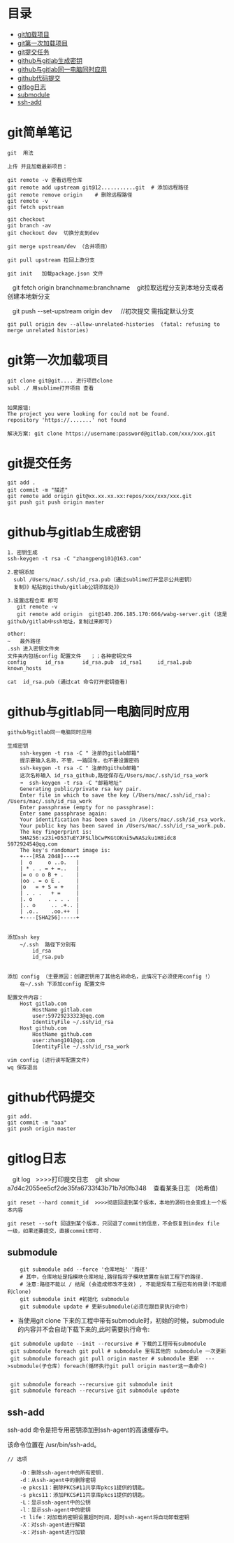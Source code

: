 # 目录

- [git加载项目](#git加载项目)  
- [git第一次加载项目](#git第一次加载项目)  
- [git提交任务](#git提交任务)  
- [github与gitlab生成密钥](#github与gitlab生成密钥)  
- [github与gitlab同一电脑同时应用](#github与gitlab同一电脑同时应用)  
- [github代码提交](#github代码提交)  
- [gitlog日志](#gitlog日志)  
- [submodule](#submodule)  
- [ssh-add](#ssh-add)  

# git简单笔记

    git  用法

    上传 并且加载最新项目：

    git remote -v 查看远程仓库
    git remote add upstream git@12...........git  # 添加远程路径
    git remote remove origin    # 删除远程路径
    git remote -v
    git fetch upstream

    git checkout 
    git branch -av
    git checkout dev  切换分支到dev
    
    git merge upstream/dev （合并项目）

    git pull upstream 拉回上游分支

    git init   加载package.json 文件
    
    git fetch origin branchname:branchname    git拉取远程分支到本地分支或者创建本地新分支
    
    git push --set-upstream origin dev     //初次提交 需指定默认分支

    git pull origin dev --allow-unrelated-histories  (fatal: refusing to merge unrelated histories)
    
# git第一次加载项目

    git clone git@git.... 进行项目clone 
    subl ./ 用sublime打开项目 查看


    如果报错:
    The project you were looking for could not be found.
    repository 'https://.......' not found

    解决方案: git clone https://username:password@gitlab.com/xxx/xxx.git

# git提交任务

    git add . 
    git commit -m "描述"
    git remote add origin git@xx.xx.xx.xx:repos/xxx/xxx/xxx.git
    git push git push origin master

# github与gitlab生成密钥

    1. 密钥生成
    ssh-keygen -t rsa -C "zhangpeng101@163.com"
       
    2.密钥添加 
      subl /Users/mac/.ssh/id_rsa.pub（通过sublime打开显示公共密钥） 
      复制》》粘贴到github/gitlab公钥添加处》》
      
    3.设置远程仓库 即可
       git remote -v
       git remote add origin  git@140.206.185.170:666/wabg-server.git (这是github/gitlab中ssh地址，复制过来即可)

    other:
    ~   最外路径
    .ssh 进入密钥文件夹
    文件夹内包括config 配置文件   ；；各种密钥文件
    config      id_rsa      id_rsa.pub  id_rsa1     id_rsa1.pub known_hosts

    cat  id_rsa.pub (通过cat 命令打开密钥查看)




# github与gitlab同一电脑同时应用

    github与gitlab同一电脑同时应用

    生成密钥
        ssh-keygen -t rsa -C " 注册的gitlab邮箱"
        提示要输入名称，不管，一路回车，也不要设置密码
        ssh-keygen -t rsa -C " 注册的github邮箱"
        这次名称输入 id_rsa_github,路径保存在/Users/mac/.ssh/id_rsa_work
        ➜  ssh-keygen -t rsa -C "邮箱地址"
        Generating public/private rsa key pair.
        Enter file in which to save the key (/Users/mac/.ssh/id_rsa): /Users/mac/.ssh/id_rsa_work
        Enter passphrase (empty for no passphrase):
        Enter same passphrase again:
        Your identification has been saved in /Users/mac/.ssh/id_rsa_work.
        Your public key has been saved in /Users/mac/.ssh/id_rsa_work.pub.
        The key fingerprint is:
        SHA256:x23i+D537uEYJFSLlbCwPKGtOKni5wNASzku1H8idc8 597292454@qq.com
        The key's randomart image is:
        +---[RSA 2048]----+
        |  o     o ..o.   |
        | * . . = + =..   |
        |= o o o B + .    |
        |oo . = o E .     |
        |o   = + S = +    |
        | . . .   + =     |
        |. o     . . . .  |
        |.. o     .. .+.. |
        | .o..    .oo.++  |
        +----[SHA256]-----+


    添加ssh key 
        ~/.ssh  路径下分别有
            id_rsa
            id_rsa.pub 


    添加 config （主要原因：创建密钥用了其他名称命名，此情况下必须使用config !）
        在~/.ssh 下添加config 配置文件
    
    配置文件内容：
        Host gitlab.com
            HostName gitlab.com
            user:59729233323@qq.com
            IdentityFile ~/.ssh/id_rsa
        Host github.com
            HostName github.com
            user:zhang101@qq.com
            IdentityFile ~/.ssh/id_rsa_work

    vim config (进行读写配置文件)
    wq 保存退出

# github代码提交

    git add.
    git commit -m "aaa"
    git push origin master
    
    
# gitlog日志  

    git log   >>>>打印提交日志
    git show a7d4c2055ee5cf2de35fa6733f43b71b7d0fb348    查看某条日志   (哈希值)
  
    git reset --hard commit_id  >>>>彻底回退到某个版本，本地的源码也会变成上一个版本内容
  
    git reset --soft 回退到某个版本，只回退了commit的信息，不会恢复到index file 一级，如果还要提交，直接commit即可.


## submodule

```
    git submodule add --force '仓库地址' '路径'
    # 其中，仓库地址是指模块仓库地址,路径指将子模块放置在当前工程下的路径.
    # 注意:路径不能以 / 结尾 (会造成修改不生效) , 不能是现有工程已有的目录(不能顺利clone)
    git submodule init #初始化 submodule
    git submodule update # 更新submodule(必须在跟目录执行命令)
```

- 当使用git clone 下来的工程中带有submodule时，初始的时候，submodule的内容并不会自动下载下来的,此时需要执行命令:

```
 git submodule update --init --recursive # 下载的工程带有submodule
 git submodule foreach git pull # submodule 里有其他的 submodule 一次更新
 git submodule foreach git pull origin master # submodule 更新  --->submodule(子仓库) foreach(循环执行git pull origin master这一条命令)


 git submodule foreach --recursive git submodule init 
 git submodule foreach --recursive git submodule update
```


## ssh-add

ssh-add 命令是把专用密钥添加到ssh-agent的高速缓存中。  

该命令位置在 /usr/bin/ssh-add。



```
// 选项

    -D：删除ssh-agent中的所有密钥. 
    -d：从ssh-agent中的删除密钥 
    -e pkcs11：删除PKCS#11共享库pkcs1提供的钥匙。 
    -s pkcs11：添加PKCS#11共享库pkcs1提供的钥匙。 
    -L：显示ssh-agent中的公钥 
    -l：显示ssh-agent中的密钥 
    -t life：对加载的密钥设置超时时间，超时ssh-agent将自动卸载密钥 
    -X：对ssh-agent进行解锁 
    -x：对ssh-agent进行加锁

```
